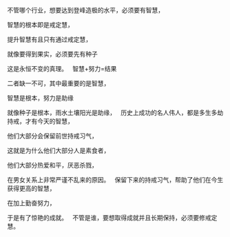 不管哪个行业，想要达到登峰造极的水平，必须要有智慧，

智慧的根本即是戒定慧，

提升智慧有且只有通过戒定慧，

就像要得到果实，必须要先有种子

这是永恒不变的真理。
&nbsp;
智慧+努力=结果

二者缺一不可，其中最重要的是智慧，

智慧是根本，努力是助缘

就像种子是根本，雨水土壤阳光是助缘，
&nbsp;
历史上成功的名人伟人，都是多生多劫持戒，才有今天的智慧，

他们大部分会保留前世持戒习气，

这就是为什么他们大部分人是素食者，

他们大部分热爱和平，厌恶杀戮，

在男女关系上非常严谨不乱来的原因。
&nbsp;
保留下来的持戒习气，帮助了他们在今生获得更高的智慧，

在加上勤奋努力，

于是有了惊艳的成就。
&nbsp;
不管是谁，要想取得成就并且长期保持，必须要修戒定慧。